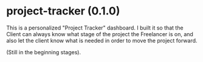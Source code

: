 # project-tracker (0.1.0)
This is a personalized "Project Tracker" dashboard. I built it so that the Client can always know what stage of the project the Freelancer is on, and also let the client know what is needed in order to move the project forward. 

(Still in the beginning stages).
